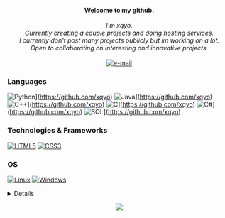 <p align="center">
    <b>Welcome to my github.</b><br><br>
    <i>
        I'm xqyo.<br>
        Currently creating a couple projects and doing hosting services.<br>
        I currently don't post many projects publicly but im working on a lot.<br>
        Open to collaborating on interesting and innovative projects.<br>
    </i><br>
    <a href="http://xqyo.rf.gd/">
        <img src="https://img.shields.io/badge/Email-blue?style=flat-square&logo=gmail&logoColor=white" alt="e-mail">
    </a>
</p>

### Languages
![Python](https://img.shields.io/badge/python-black?style=for-the-badge&logo=python)](https://github.com/xqyo)
![Java](https://img.shields.io/badge/java-black?style=for-the-badge&logo=openjdk)](https://github.com/xqyo)
![C++](https://img.shields.io/badge/c++-black?style=for-the-badge&logo=cplusplus)](https://github.com/xqyo)
![C](https://img.shields.io/badge/c-black?style=for-the-badge&logo=c)](https://github.com/xqyo)
![C#]([https://img.shields.io/badge/csharp-black?style=for-the-badge&logo=csharp)](https://github.com/xqyo)
![SQL](https://img.shields.io/badge/sql-black?style=for-the-badge&logo=mysql)](https://github.com/xqyo)

### Technologies & Frameworks
[![HTML5](https://img.shields.io/badge/html5-black?style=for-the-badge&logo=html5)](https://github.com/xqyo)
[![CSS3](https://img.shields.io/badge/css3-black?style=for-the-badge&logo=css3)](https://github.com/xqyo)

### OS
[![Linux](https://img.shields.io/badge/linux-black?style=for-the-badge&logo=Linux)](https://github.com/xqyo)
[![Windows](https://img.shields.io/badge/Windows-black?style=for-the-badge&logo=Windows)](https://github.com/xqyo)

<details>
<p align="center">
  <a href="https://github.com/xqyo">
    <img src="http://github-profile-summary-cards.vercel.app/api/cards/profile-details?username=xqyo&theme=transparent" />
  </a>
  <a href="https://github.com/xqyo">
    <img src="https://github-readme-streak-stats.herokuapp.com/?user=xqyo&hide_border=true&card_width=338&theme=transparent" />
  </a>
  <a href="https://github.com/xqyo">
    <img src="http://github-profile-summary-cards.vercel.app/api/cards/stats?username=xqyo&theme=transparent" />
  </a>
</p>
</details>

<p align="center">
  <a href="https://github.com/xqyo">
    <img src="https://komarev.com/ghpvc/?username=xqyo&color=blue&style=flat)" />
  </a>
</p>
